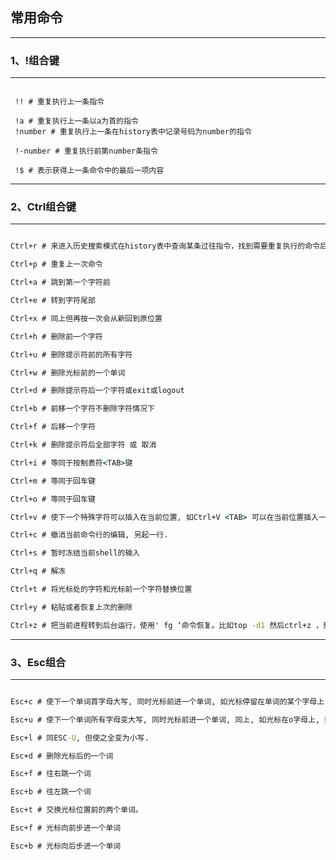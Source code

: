 ## 常用命令

-------------------------------------------------------------------------------

### 1、!组合键

-------------------------------------------------------------------------------

```shell

 !! # 重复执行上一条指令

 !a # 重复执行上一条以a为首的指令
 !number # 重复执行上一条在history表中记录号码为number的指令

 !-number # 重复执行前第number条指令

 !$ # 表示获得上一条命令中的最后一项内容

```

-------------------------------------------------------------------------------

### 2、Ctrl组合键

-------------------------------------------------------------------------------

```cmd

Ctrl+r # 来进入历史搜索模式在history表中查询某条过往指令，找到需要重复执行的命令后，按回车键即可重复命令参数(即上一点中的第5条)

Ctrl+p # 重复上一次命令

Ctrl+a # 跳到第一个字符前

Ctrl+e # 转到字符尾部

Ctrl+x # 同上但再按一次会从新回到原位置

Ctrl+h # 删除前一个字符

Ctrl+u # 删除提示符前的所有字符

Ctrl+w # 删除光标前的一个单词

Ctrl+d # 删除提示符后一个字符或exit或logout

Ctrl+b # 前移一个字符不删除字符情况下

Ctrl+f # 后移一个字符

Ctrl+k # 删除提示符后全部字符 或 取消

Ctrl+i # 等同于按制表符<TAB>键

Ctrl+m # 等同于回车键

Ctrl+o # 等同于回车键

Ctrl+v # 使下一个特殊字符可以插入在当前位置, 如Ctrl+V <TAB> 可以在当前位置插入一个<TAB>字符, 其ASCII是9, 否则一般情况下按<TAB>结果是命令补齐

Ctrl+c # 撤消当前命令行的编辑, 另起一行.

Ctrl+s # 暂时冻结当前shell的输入

Ctrl+q # 解冻

Ctrl+t # 将光标处的字符和光标前一个字符替换位置

Ctrl+y # 粘贴或者恢复上次的删除

Ctrl+z # 把当前进程转到后台运行，使用' fg ‘命令恢复。比如top -d1 然后ctrl+z ，到后台，然后fg,重新恢复

```

-------------------------------------------------------------------------------

### 3、Esc组合

-------------------------------------------------------------------------------

```cmd

Esc+c # 使下一个单词首字母大写, 同时光标前进一个单词, 如光标停留在单词的某个字母上, 如word中的o字母上, 则o字母变大写, 而不是w

Esc+u # 使下一个单词所有字母变大写, 同时光标前进一个单词, 同上, 如光标在o字母上, 则ord变大写, w不变.

Esc+l # 同ESC-U, 但使之全变为小写.

Esc+d # 删除光标后的一个词

Esc+f # 往右跳一个词

Esc+b # 往左跳一个词

Esc+t # 交换光标位置前的两个单词。

Esc+f # 光标向前步进一个单词

Esc+b # 光标向后步进一个单词

```
